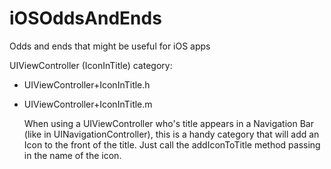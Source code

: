 iOSOddsAndEnds
==============

Odds and ends that might be useful for iOS apps

UIViewController (IconInTitle) category:
 * UIViewController+IconInTitle.h
 * UIViewController+IconInTitle.m

	When using a UIViewController who's title appears in a Navigation Bar (like in UINavigationController), 
	this is a handy category that will add an Icon to the front of the title.
	Just call the addIconToTitle method passing in the name of the icon.